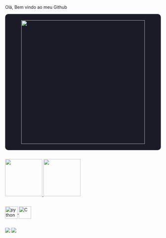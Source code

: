
Olá, Bem vindo ao meu Github

<div style="display: flex; justify-content: center; align-items: center; gap: 20px; background-color: #1A1B27; padding: 20px; border-radius: 10px;">
  <img src="https://github-readme-stats.vercel.app/api?username=DaniloSovano&show_icons=true&theme=tokyonight" width="400px" />
</div>

##
<div>
  <a href="https://github.com/DaniloSovano/Calculadora-em-Python">
  <img height="120cm" src="https://github-readme-stats.vercel.app/api/pin/?username=DaniloSovano&repo=Calculadora-em-Python&theme=tokyonight" />
  <img height="120cm" src="https://github-readme-stats.vercel.app/api/pin/?username=DaniloSovano&repo=Batalha_Naval&theme=tokyonight" />
</div>

##
<div>
<img align="center" alt="python" height="40" width="40" src="https://cdn.jsdelivr.net/gh/devicons/devicon/icons/python/python-original.svg" />
<img align="center" alt="C" height="40" width="40" src="https://cdn.jsdelivr.net/gh/devicons/devicon/icons/c/c-original.svg" />
          
</div>


##

<div>
 <a href="https://instagram.com/danilo_sovano" target="_blank"><img src="https://img.shields.io/badge/-Instagram-%23E4405F?style=for-the-badge&logo=instagram&logoColor=white" target="_blank"></a>
  <a href = "mailto:danilosovano@gmail.com"><img src="https://img.shields.io/badge/-Gmail-%23333?style=for-the-badge&logo=gmail&logoColor=dark" target="_blank"></a>


  
</div>
